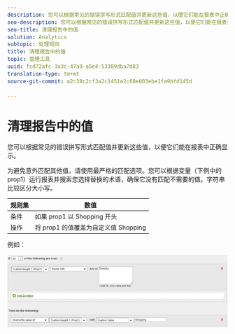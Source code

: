 ```yaml
---
description: 您可以根据常见的错误拼写形式匹配值并更新这些值，以便它们能在报表中正确显示。
seo-description: 您可以根据常见的错误拼写形式匹配值并更新这些值，以便它们能在报表中正确显示。
seo-title: 清理报告中的值
solution: Analytics
subtopic: 处理规则
title: 清理报告中的值
topic: 管理工具
uuid: fcd72afc-3a3c-47a9-a5e4-53389dba7d83
translation-type: tm+mt
source-git-commit: a2c38c2cf3a2c1451e2c60e003ebe1fa9bfd145d

---
```



# 清理报告中的值

您可以根据常见的错误拼写形式匹配值并更新这些值，以便它们能在报表中正确显示。

为避免意外匹配其他值，请使用最严格的匹配选项。您可以根据变量（下例中的 prop1）运行报表并搜索您选择替换的术语，确保它没有匹配不需要的值。字符串比较区分大小写。

| 规则集 | 数值 |
|---|---|
| 条件 | 如果 prop1 以 Shopping 开头 |
| 操作 | 将 prop1 的值覆盖为自定义值 Shopping |

例如：

![](assets/clean-up-values-in-report.png)

